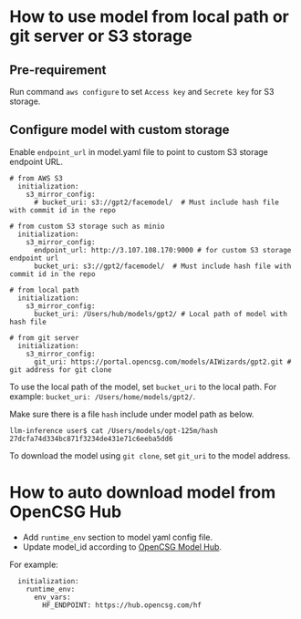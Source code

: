 # How to use model from local path or git server or S3 storage

## Pre-requirement

Run command `aws configure` to set `Access key` and `Secrete key` for S3 storage.

## Configure model with custom storage

Enable `endpoint_url` in model.yaml file to point to custom S3 storage endpoint URL.

```
# from AWS S3
  initialization:
    s3_mirror_config: 
      # bucket_uri: s3://gpt2/facemodel/  # Must include hash file with commit id in the repo

# from custom S3 storage such as minio
  initialization:
    s3_mirror_config:
      endpoint_url: http://3.107.108.170:9000 # for custom S3 storage endpoint url 
      bucket_uri: s3://gpt2/facemodel/  # Must include hash file with commit id in the repo

# from local path
  initialization:
    s3_mirror_config:
      bucket_uri: /Users/hub/models/gpt2/ # Local path of model with hash file

# from git server
  initialization:
    s3_mirror_config:
      git_uri: https://portal.opencsg.com/models/AIWizards/gpt2.git # git address for git clone
```

To use the local path of the model, set `bucket_uri` to the local path. For example: `bucket_uri: /Users/home/models/gpt2/`.

Make sure there is a file `hash` include <commit-id> under model path as below.

```
llm-inference user$ cat /Users/models/opt-125m/hash
27dcfa74d334bc871f3234de431e71c6eeba5dd6
```

To download the model using `git clone`, set `git_uri` to the model address.

# How to auto download model from OpenCSG Hub

- Add `runtime_env` section to model yaml config file.
- Update model_id according to [OpenCSG Model Hub](https://portal.opencsg.com/models).

For example:
```
  initialization:
    runtime_env:
      env_vars:
        HF_ENDPOINT: https://hub.opencsg.com/hf
```